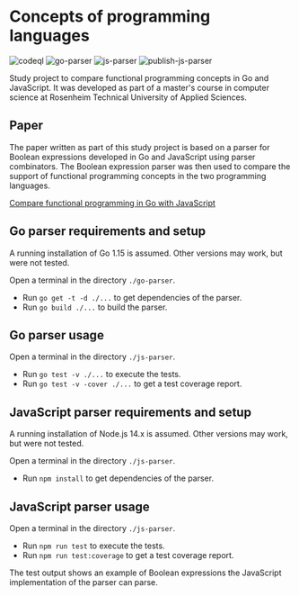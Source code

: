 # Concepts of programming languages

![codeql](https://github.com/m-voit/concepts-of-programming-languages/workflows/codeql/badge.svg)
![go-parser](https://github.com/m-voit/concepts-of-programming-languages/workflows/go-parser/badge.svg)
![js-parser](https://github.com/m-voit/concepts-of-programming-languages/workflows/js-parser/badge.svg)
![publish-js-parser](https://github.com/m-voit/concepts-of-programming-languages/workflows/publish-js-parser/badge.svg)

Study project to compare functional programming concepts in Go and JavaScript.
It was developed as part of a master's course in computer science at Rosenheim Technical University of Applied Sciences.

## Paper

The paper written as part of this study project is based on a parser for Boolean expressions developed in Go and JavaScript using parser combinators.
The Boolean expression parser was then used to compare the support of functional programming concepts in the two programming languages.

[Compare functional programming in Go with JavaScript](./paper.md)

## Go parser requirements and setup

A running installation of Go 1.15 is assumed. Other versions may work, but were not tested.

Open a terminal in the directory `./go-parser`.

- Run `go get -t -d ./...` to get dependencies of the parser.
- Run `go build ./...` to build the parser.

## Go parser usage

Open a terminal in the directory `./js-parser`.

- Run `go test -v ./...` to execute the tests.
- Run `go test -v -cover ./...` to get a test coverage report.

## JavaScript parser requirements and setup

A running installation of Node.js 14.x is assumed. Other versions may work, but were not tested.

Open a terminal in the directory `./js-parser`.

- Run `npm install` to get dependencies of the parser.

## JavaScript parser usage

Open a terminal in the directory `./js-parser`.

- Run `npm run test` to execute the tests.
- Run `npm run test:coverage` to get a test coverage report.

The test output shows an example of Boolean expressions the JavaScript implementation of the parser can parse.
